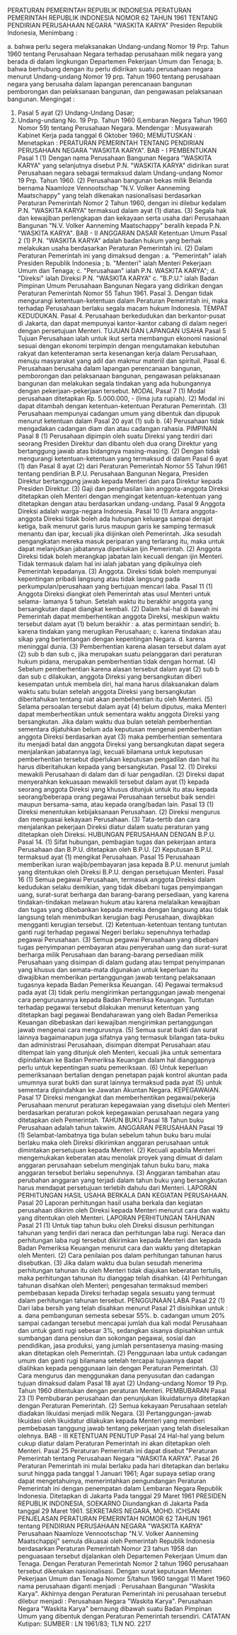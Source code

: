  PERATURAN PEMERINTAH REPUBLIK INDONESIA PERATURAN PEMERINTAH REPUBLIK INDONESIA NOMOR 62 TAHUN 1961 TENTANG PENDIRIAN PERUSAHAAN NEGARA "WASKITA KARYA" Presiden Republik Indonesia,
Menimbang :

a. bahwa perlu segera melaksanakan Undang-undang Nomor 19 Prp. Tahun 1960 tentang Perusahaan Negara terhadap perusahaan milik negara yang berada di dalam lingkungan Departemen Pekerjaan Umum dan Tenaga;
b. bahwa berhubung dengan itu perlu didirikan suatu perusahaan negara menurut Undang-undang Nomor 19 prp. Tahun 1960 tentang perusahaan negara yang berusaha dalam lapangan perencanaan bangunan pemborongan dan pelaksanaan bangunan, dan pengawasan pelaksanaan bangunan.
Mengingat :

1. Pasal 5 ayat (2) Undang-Undang Dasar;
2. Undang-undang No. 19 Prp. Tahun 1960 (Lembaran Negara Tahun 1960 Nomor 59) tentang Perusahaan Negara. Mendengar : Musyawarah Kabinet Kerja pada tanggal 6 Oktober 1960;
MEMUTUSKAN :
 Menetapkan : PERATURAN PEMERINTAH TENTANG PENDIRIAN PERUSAHAAN NEGARA "WASKITA KARYA". BAB - I PEMBENTUKAN
Pasal 1
(1) Dengan nama Perusahaan Bangunan Negara "WASKITA KARYA" yang selanjutnya disebut P.N. "WASKITA KARYA" didirikan surat Perusahaan negara sebagai termaksud dalam Undang-undang Nomor 19 Prp. Tahun 1960.
(2) Perusahaan bangunan bekas milik Belanda bernama Naamloze Vennootschap "N.V. Volker Aanneming Maatschappy" yang telah dikenakan nasionalisasi berdasarkan Peraturan Pemerintah Nomor 2 Tahun 1960, dengan ini dilebur kedalam P.N. "WASKITA KARYA" termaksud dalam ayat (1) diatas.
(3) Segala hak dan kewajiban perlengkapan dan kekayaan serta usaha dari Perusahaan Bangunan "N.V. Volker Aanneming Maatschappy" beralih kepada P.N. "WASKITA KARYA". BAB - II ANGGARAN DASAR Ketentuan Umum
Pasal 2
(1) P.N. "WASKITA KARYA" adalah badan hukum yang berhak melakukan usaha berdasarkan Peraturan Pemerintah ini.
(2) Dalam Peraturan Pemerintah ini yang dimaksud dengan :
a. "Pemerintah" ialah Presiden Republik Indonesia ;
b. "Menteri" ialah Menteri Pekerjaan Umum dan Tenaga;
c. "Perusahaan" ialah P.N. WASKITA KARYA";
d. "Direksi" ialah Direksi P.N. "WASKITA KARYA" c. "B.P.U." ialah Badan Pimpinan Umum Perusahaan Bangunan Negara yang didirikan dengan Peraturan Pemerintah Nomor 55 Tahun 1961. Pasal 3. Dengan tidak mengurangi ketentuan-ketentuan dalam Peraturan Pemerintah ini, maka terhadap Perusahaan berlaku segala macam hukum Indonesia. TEMPAT KEDUDUKAN. Pasal 4. Perusahaan berkedudukan dan berkantor-pusat di Jakarta, dan dapat mempunyai kantor-kantor cabang di dalam negeri dengan persetujuan Menteri. TUJUAN DAN LAPANGAN USAHA
Pasal 5
Tujuan Perusahaan ialah untuk ikut serta membangun ekonomi nasional sesuai dengan ekonomi terpimpin dengan mengutamakan kebutuhan rakyat dan ketenteraman serta kesenangan kerja dalam Perusahaan, menuju masyarakat yang adil dan makmur materiil dan spirituil. Pasal 6. Perusahaan berusaha dalam lapangan perencanaan bangunan, pemborongan dan pelaksanaan bangunan, pengawasan pelaksanaan bangunan dan melakukan segala tindakan yang ada hubungannya dengan pekerjaan-pekerjaan tersebut. MODAL
Pasal 7
(1) Modal perusahaan ditetapkan Rp. 5.000.000, - (lima juta rupiah).
(2) Modal ini dapat ditambah dengan ketentuan-ketentuan Peraturan Pemerintah.
(3) Perusahaan mempunyai cadangan umum yang dibentuk dan dipupuk menurut ketentuan dalam Pasal 20 ayat (1) sub b.
(4) Perusahaan tidak mengadakan cadangan diam dan atau cadangan rahasia. PIMPINAN
Pasal 8
(1) Perusahaan dipimpin oleh suatu Direksi yang terdiri dari seorang Presiden Direktur dan dibantu oleh dua orang Direktur yang bertanggung jawab atas bidangnya masing-masing.
(2) Dengan tidak mengurangi ketentuan-ketentuan yang termaksud di dalam Pasal 6 ayat (1) dan Pasal 8 ayat (2) dari Peraturan Pemerintah Nomor 55 Tahun l961 tentang pendirian B.P.U. Perusahaan Bangunan Negara, Presiden Direktur bertanggung jawab kepada Menteri dan para Direktur kepada Presiden Direktur.
(3) Gaji dan penghasilan lain anggota-anggota Direksi ditetapkan oleh Menteri dengan mengingat ketentuan-ketentuan yang ditetapkan dengan atau berdasarkan undang-undang.
Pasal 9
Anggota Direksi adalah warga-negara Indonesia.
Pasal 10
(1) Antara anggota-anggota Direksi tidak boleh ada hubungan keluarga sampai derajat ketiga, baik menurut garis lurus maupun garis ke samping termasuk menantu dan ipar, kecuali jika diijinkan oleh Pemerintah. Jika sesudah pengangkatan mereka masuk periparan yang terlarang itu, maka untuk dapat melanjutkan jabatannya diperlukan ijin Pemerintah.
(2) Anggota Direksi tidak boleh merangkap jabatan lain kecuali dengan ijin Menteri. Tidak termasuk dalam hal ini ialah jabatan yang dipikulnya oleh Pemerintah kepadanya.
(3) Anggota. Direksi tidak boleh mempunyai kepentingan pribadi langsung atau tidak langsung pada perkumpulan/perusahaan yang bertujuan mencari laba.
Pasal 11
(1) Anggota Direksi diangkat oleh Pemerintah atas usul Menteri untuk selama- lamanya 5 tahun. Setelah waktu itu berakhir anggota yang bersangkutan dapat diangkat kembali.
(2) Dalam hal-hal di bawah ini Pemerintah dapat memberhentikan anggota Direksi, meskipun waktu tersebut dalam ayat (1) belum berakhir :
a. atas permintaan sendiri;
b. karena tindakan yang merugikan Perusahaan;
c. karena tindakan atau sikap yang bertentangan dengan kepentingan Negara.
d. karena meninggal dunia.
(3) Pemberhentian karena alasan tersebut dalam ayat (2) sub b dan sub c, jika merupakan suatu pelanggaran dari peraturan hukum pidana, merupakan pemberhentian tidak dengan hormat.
(4) Sebelum pemberhentian karena alasan tersebut dalam ayat (2) sub b dan sub c dilakukan, anggota Direksi yang bersangkutan diberi kesempatan untuk membela diri, hal mana harus dilaksanakan dalam waktu satu bulan setelah anggota Direksi yang bersangkutan diberitahukan tentang niat akan pembehentian itu oleh Menteri.
(5) Selama persoalan tersebut dalam ayat (4) belum diputus, maka Menteri dapat memberhentikan untuk sementara waktu anggota Direksi yang bersangkutan. Jika dalam waktu dua bulan setelah pemberhentian sementara dijatuhkan belum ada keputusan mengenai pemberhentian anggota Direksi berdasarkan ayat (3) maka pemberhentian sementara itu menjadi batal dan anggota Direksi yang bersangkutan dapat segera menjalankan jabatannya lagi, kecuali bilamana untuk keputusan pemberhentian tersebut diperlukan keputusan pengadilan dan hal itu harus diberitahukan kepada yang bersangkutan. Pasal 12.
(1) Direksi mewakili Perusahaan di dalam dan di luar pengadilan.
(2) Direksi dapat menyerahkan kekuasaan mewakili tersebut dalam ayat (1) kepada seorang anggota Direksi yang khusus ditunjuk untuk itu atau kepada seorang/beberapa orang pegawai Perusahaan tersebut baik sendiri maupun bersama-sama, atau kepada orang/badan lain.
Pasal 13
(1) Direksi menentukan kebijaksanaan Perusahaan.
(2) Direksi mengurus dan menguasai kekayaan Perusahaan.
(3) Tata-tertib dan cara menjalankan pekerjaan Direksi diatur dalam suatu peraturan yang ditetapkan oleh Direksi. HUBUNGAN PERUSAHAAN DENGAN B.P.U. Pasal 14.
(1) Sifat hubungan, pembagian tugas dan pekerjaan antara Perusahaan dan B.P.U. ditetapkan oleh B.P.U.
(2) Keputusan B.P.U. termaksud ayat (1) mengikat Perusahaan.
Pasal 15
Perusahaan memberikan iuran wajib/pembayaran jasa kepada B.P.U. menurut jumlah yang ditentukan oleh Direksi B.P.U. dengan persetujuan Menteri.
Pasal 16
(1) Semua pegawai Perusahaan, termasuk anggota Direksi dalam kedudukan selaku demikian, yang tidak dibebani tugas penyimpangan uang, surat-surat berharga dan barang-barang persediaan, yang karena tindakan-tindakan melawan hukum atau karena melalaikan kewajiban dan tugas yang dibebankan kepada mereka dengan langsung atau tidak langsung telah menimbulkan kerugian bagi Perusahaan, diwajibkan mengganti kerugian tersebut.
(2) Ketentuan-ketentuan tentang tuntutan ganti rugi terhadap pegawai Negeri berlaku sepenuhnya terhadap pegawai Perusahaan.
(3) Semua pegawai Perusahaan yang dibebani tugas penyimpanan pembayaran atau penyerahan uang dan surat-surat berharga milik Perusahaan dan barang-barang persediaan milik Perusahaan yang disimpan di dalam gudang atau tempat penyimpanan yang khusus dan semata-mata digunakan untuk keperluan itu diwajibkan memberikan pertanggungan jawab tentang pelaksanaan tugasnya kepada Badan Pemeriksa Keuangan.
(4) Pegawai termaksud pada ayat (3) tidak perlu mengirimkan pertanggungan jawab mengenai cara pengurusannya kepada Badan Pemeriksa Keuangan. Tuntutan terhadap pegawai tersebut dilakukan menurut ketentuan yang ditetapkan bagi pegawai Bendaharawan yang oleh Badan Pemeriksa Keuangan dibebaskan dari kewajiban mengirimkan pertanggungan jawab mengenai cara mengurusnya.
(5) Semua surat bukti dan surat lainnya bagaimanapun juga sifatnya yang termasuk bilangan tata-buku dan administrasi Perusahaan, disimpan ditempat Perusahaan atau ditempat lain yang ditunjuk oleh Menteri, kecuali jika untuk sementara dipindahkan ke Badan Pemeriksa Keuangan dalam hal dianggapnya perlu untuk kepentingan suatu pemeriksaan.
(6) Untuk keperluan pemeriksanaan bertalian dengan penetapan pajak kontrol akuntan pada umumnya surat bukti dan surat lainnya termaksud pada ayat (5) untuk sementara dipindahkan ke Jawatan Akuntan Negara. KEPEGAWAIAN.
Pasal 17
Direksi mengangkat dan memberhentikan pegawai/pekerja Perusahaan menurut peraturan kepegawaian yang disetujui oleh Menteri berdasarkan peraturan pokok kepegawaian perusahaan negara yang ditetapkan oleh Pemerintah. TAHUN BUKU
Pasal 18
Tahun buku Perusahaan adalah tahun takwim. ANGGARAN PERUSAHAAN
Pasal 19
(1) Selambat-lambatnya tiga bulan sebelum tahun buku baru mulai berlaku maka oleh Direksi dikirimkan anggaran perusahaan untuk dimintakan persetujuan kepada Menteri.
(2) Kecuali apabila Menteri mengemukakan keberatan atau menolak proyek yang dimuat di dalam anggaran perusahaan sebelum menginjak tahun buku baru, maka anggaran tersebut berlaku sepenuhnya.
(3) Anggaran tambahan atau perubahan anggaran yang terjadi dalam tahun buku yang bersangkutan harus mendapat persetujuan terlebih dahulu dari Menteri. LAPORAN PERHITUNGAN HASIL USAHA BERKALA DAN KEGIATAN PERUSAHAAN.
Pasal 20
Laporan perhitungan hasil usaha berkala dan kegiatan perusahaan dikirim oleh Direksi kepada Menteri menurut cara dan waktu yang ditentukan oleh Menteri. LAPORAN PERHITUNGAN TAHUNAN
Pasal 21
(1) Untuk tiap tahun buku oleh Direksi disusun perhitungan tahunan yang terdiri dari neraca dan perhitungan laba rugi. Neraca dan perhitungan laba rugi tersebut dikirimkan kepada Menteri dan kepada Badan Pemeriksa Keuangan menurut cara dan waktu yang ditetapkan oleh Menteri.
(2) Cara penilaian pos dalam perhitungan tahunan harus disebutkan.
(3) Jika dalam waktu dua bulan sesudah menerima perhitungan tahunan itu oleh Menteri tidak diajukan keberatan tertulis, maka perhitungan tahunan itu dianggap telah disahkan.
(4) Perhitungan tahunan disahkan oleh Menteri; pengesahan termaksud memberi pembebasan kepada Direksi terhadap segala sesuatu yang termuat dalam perhitungan tahunan tersebut. PENGGUNAAN LABA
Pasal 22
(1) Dari laba bersih yang telah disahkan menurut Pasal 21 disisihkan untuk :
a. dana pembangunan semesta sebesar 55%.
b. cadangan umum 20% sampai cadangan tersebut mencapai jumlah dua kali modal Perusahaan dan untuk ganti rugi sebesar 3%, sedangkan sisanya dipisahkan untuk sumbangan dana pensiun dan sokongan pegawai, sosial dan pendidikan, jasa produksi, yang jumlah persentasenya masing-masing akan ditetapkan oleh Pemerintah.
(2) Penggunaan laba untuk cadangan umum dan ganti rugi bilamana setelah tercapai tujuannya dapat dialihkan kepada penggunaan lain dengan Peraturan Pemerintah.
(3) Cara mengurus dan menggunakan dana penyusutan dan cadangan tujuan dimaksud dalam Pasal 18 ayat (2) Undang-undang Nomor 19 Prp. Tahun 1960 ditentukan dengan peraturan Menteri. PEMBUBARAN
Pasal 23
(1) Pembubaran perusahaan dan penunjukan likuidaturnya ditetapkan dengan Peraturan Pemerintah.
(2) Semua kekayaan Perusahaan setelah diadakan likuidasi menjadi milik Negara.
(3) Pertanggungan-jawab likuidasi oleh likuidatur dilakukan kepada Menteri yang memberi pembebasan tanggung jawab tentang pekerjaan yang telah diselesaikan olehnya. BAB - III KETENTUAN PENUTUP
Pasal 24
Hal-hal yang belum cukup diatur dalam Peraturan Pemerintah ini akan ditetapkan oleh Menteri.
Pasal 25
Peraturan Pemerintah ini dapat disebut "Peraturan Pemerintah tentang Perusahaan Negara "WASKITA KARYA".
Pasal 26
Peraturan Pemerintah ini mulai berlaku pada hari ditetapkan dan berlaku surut hingga pada tanggal 1 Januari 1961; Agar supaya setiap orang dapat mengetahuinya, memerintahkan pengundangan Peraturan Pemerintah ini dengan penempatan dalam Lembaran Negara Republik Indonesia. Ditetapkan di Jakarta Pada tanggal 29 Maret 1961 PRESIDEN REPUBLIK INDONESIA, SOEKARNO Diundangkan di Jakarta Pada tanggal 29 Maret 1961. SEKRETARIS NEGARA, MOHD. ICHSAN PENJELASAN PERATURAN PEMERINTAH NOMOR 62 TAHUN 1961 tentang PENDIRIAN PERUSAHAAN NEGARA "WASKITA KARYA" Perusahaan Naamloze Vennootschap "N.V. Volker Aanneming Maatschappij" semula dikuasai oleh Pemerintah Republik Indonesia berdasarkan Peraturan Pemerintah Nomor 23 tahun 1958 dan penguasaan tersebut dijalankan oleh Departemen Pekerjaan Umum dan Tenaga. Dengan Peraturan Pemerintah Nomor 2 tahun 1960 perusahaan tersebut dikenakan nasionalisasi. Dengan surat keputusan Menteri Pekerjaan Umum dan Tenaga Nomor 5/tahun 1960 tanggal 11 Maret 1960 nama perusahaan diganti menjadi : Perusahaan Bangunan "Waskita Karya". Akhirnya dengan Peraturan Pemerintah ini perusahaan tersebut dilebur menjadi : Perusahaan Negara "Waskita Karya". Perusahaan Negara "Waskita Karya" bernaung dibawah suatu Badan Pimpinan Umum yang dibentuk dengan Peraturan Pemerintah tersendiri. CATATAN Kutipan: SUMBER : LN 1961/83; TLN NO. 2217